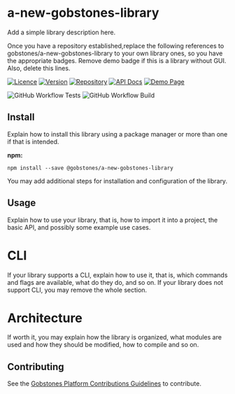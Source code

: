 # a-new-gobstones-library

Add a simple library description here.

Once you have a repository established,replace the following references to gobstones/a-new-gobstones-library to your own library ones, so you have the appropriate badges.
Remove demo badge if this is a library without GUI. Also, delete this lines.

[![Licence](https://img.shields.io/github/license/gobstones/a-new-gobstones-library?style=plastic&label=License&logo=open-source-initiative&logoColor=white&color=olivegreen)](https://github.com/gobstones/a-new-gobstones-library/blob/main/LICENSE) [![Version](https://img.shields.io/github/package-json/v/gobstones/a-new-gobstones-library?style=plastic&label=Version&logo=git-lfs&logoColor=white&color=crimson)](https://www.npmjs.com/package/@gobstones/a-new-gobstones-library) [![Repository](https://img.shields.io/github/package-json/repository/gobstones/a-new-gobstones-library?color=orange&label=Repository&logo=github&logoColor=white&style=plastic)](https://gobstones.github.io/a-new-gobstones-library) [![API Docs](https://img.shields.io/github/package-json/homepage/gobstones/a-new-gobstones-library?color=blue&label=API%20Docs&logo=gitbook&logoColor=white&style=plastic)](https://gobstones.github.io/a-new-gobstones-library) [![Demo Page](https://img.shields.io/github/package-json/demopage/gobstones/a-new-gobstones-library?color=magenta&label=Demo%20Page&logo=storybook&logoColor=white&style=plastic)](https://gobstones.github.io/a-new-gobstones-library)

![GitHub Workflow Tests](https://img.shields.io/github/actions/workflow/status/gobstones/a-new-gobstones-library/on-commit-test.yml?style=plastic&label=Tests&logo=github-actions&logoColor=white) ![GitHub Workflow Build](https://img.shields.io/github/actions/workflow/status/gobstones/a-new-gobstones-library/on-commit-build.yml?style=plastic&label=Build&logo=github-actions&logoColor=white)

## Install

Explain how to install this library using a package manager or more than one if that is intended.

**npm:**

```
npm install --save @gobstones/a-new-gobstones-library
```

You may add additional steps for installation and configuration of the library.

## Usage

Explain how to use your library, that is, how to import it into a project, the
basic API, and possibly some example use cases.

# CLI

If your library supports a CLI, explain how to use it, that is, which commands
and flags are available, what do they do, and so on.
If your library does not support CLI, you may remove the whole section.

# Architecture

If worth it, you may explain how the library is organized, what modules are
used and how they should be modified, how to compile and so on.

## Contributing

See the [Gobstones Platform Contributions Guidelines](https://github.com/gobstones/gobstones-guidelines) to contribute.
